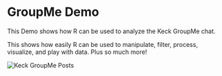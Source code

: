 # GroupMe Demo

This Demo shows how R can be used to analyze the Keck GroupMe chat.

This shows how easily R can be used to manipulate, filter, process, visualize, and play with data. Plus so much more!

![Keck GroupMe Posts](https://drive.google.com/uc?export=view&id=1fzm1JKmCK9F3yFINN3V86paZpWzZFbce)
